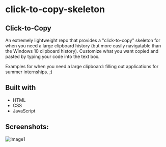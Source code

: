 # click-to-copy-skeleton

## Click-to-Copy
An extremely lightweight repo that provides a "click-to-copy" skeleton for when you need a large clipboard history (but more easily navigatable than the Windows 10 clipboard history). Customize what you want copied and pasted by typing your code into the text box.

Examples for when you need a large clipboard: filling out applications for summer internships. ;)

## Built with
- HTML
- CSS
- JavaScript

## Screenshots:
![Image1](https://user-images.githubusercontent.com/74934154/151683752-81f1edf2-d08c-4361-ae1c-3c06ae45a414.png)
